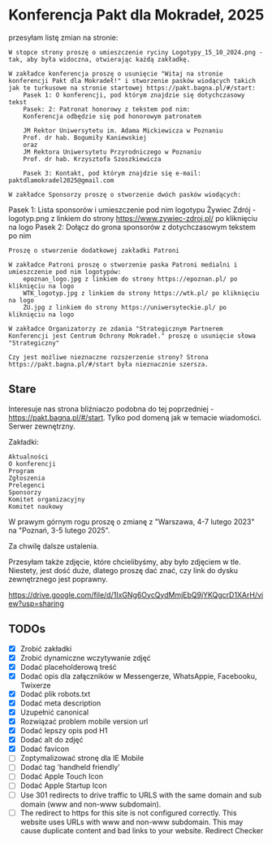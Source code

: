 # Konferencja Pakt dla Mokradeł, 2025

 przesyłam listę zmian na stronie:

    W stopce strony proszę o umieszczenie ryciny Logotypy_15_10_2024.png - tak, aby była widoczna, otwierając każdą zakładkę.

    W zakładce konferencja proszę o usunięcie "Witaj na stronie konferencji Pakt dla Mokradeł!" i stworzenie pasków wiodących takich jak te turkusowe na stronie startowej https://pakt.bagna.pl/#/start:
        Pasek 1: O konferencji, pod którym znajdzie się dotychczasowy tekst
        Pasek: 2: Patronat honorowy z tekstem pod nim:
        Konferencja odbędzie się pod honorowym patronatem
         
        JM Rektor Uniwersytetu im. Adama Mickiewicza w Poznaniu
        Prof. dr hab. Bogumiły Kaniewskiej
        oraz 
        JM Rektora Uniwersytetu Przyrodniczego w Poznaniu
        Prof. dr hab. Krzysztofa Szoszkiewicza

        Pasek 3: Kontakt, pod którym znajdzie się e-mail: paktdlamokradel2025@gmail.com

    W zakładce Sponsorzy proszę o stworzenie dwóch pasków wiodących:

Pasek 1: Lista sponsorów i umieszczenie pod nim logotypu Żywiec Zdrój - logotyp.png z linkiem do strony https://www.zywiec-zdroj.pl/ po kliknięciu na logo
Pasek 2: Dołącz do grona sponsorów z dotychczasowym tekstem po nim

    Proszę o stworzenie dodatkowej zakładki Patroni

    W zakładce Patroni proszę o stworzenie paska Patroni medialni i umieszczenie pod nim logotypów:
        epoznan_logo.jpg z linkiem do strony https://epoznan.pl/ po kliknięciu na logo
        WTK_logotyp.jpg z linkiem do strony https://wtk.pl/ po kliknięciu na logo
        ŻU.jpg z linkiem do strony https://uniwersyteckie.pl/ po kliknięciu na logo

    W zakładce Organizatorzy ze zdania "Strategicznym Partnerem Konferencji jest Centrum Ochrony Mokradeł." proszę o usunięcie słowa "Strategiczny"

    Czy jest możliwe nieznaczne rozszerzenie strony? Strona https://pakt.bagna.pl/#/start była nieznacznie szersza.

## Stare

Interesuje nas strona bliźniaczo podobna do tej poprzedniej -https://pakt.bagna.pl/#/start. Tylko pod domeną jak w temacie wiadomości. Serwer zewnętrzny.

Zakładki:

    Aktualności
    O konferencji
    Program
    Zgłoszenia
    Prelegenci
    Sponsorzy
    Komitet organizacyjny
    Komitet naukowy


W prawym górnym rogu proszę o zmianę z "Warszawa, 4-7 lutego 2023" na "Poznań, 3-5 lutego 2025".

Za chwilę dalsze ustalenia.

 Przesyłam także zdjęcie, które chcielibyśmy, aby było zdjęciem w tle. Niestety, jest dość duże, dlatego proszę dać znać, czy link do dysku zewnętrznego jest poprawny.

https://drive.google.com/file/d/1IxGNg6OycQydMmjEbQ9jYKQgcrD1XArH/view?usp=sharing

## TODOs

- [x] Zrobić zakładki
- [x] Zrobić dynamiczne wczytywanie zdjęć
- [x] Dodać placeholderową treść
- [x] Dodać opis dla załączników w Messengerze, WhatsAppie, Facebooku, Twixerze
- [x] Dodać plik robots.txt
- [x] Dodać meta description
- [x] Uzupełnić canonical
- [x] Rozwiązać problem mobile version url
- [x] Dodać lepszy opis pod H1
- [x] Dodać alt do zdjęć
- [x] Dodać favicon
- [ ] Zoptymalizować stronę dla IE Mobile
- [ ] Dodać tag 'handheld friendly'
- [ ] Dodać Apple Touch Icon
- [ ] Dodać Apple Startup Icon
- [ ] Use 301 redirects to drive traffic to URLS with the same domain and sub domain (www and non-www subdomain).
- [ ] The redirect to https for this site is not configured correctly. This website uses URLs with www and non-www subdomain. This may cause duplicate content and bad links to your website. Redirect Checker